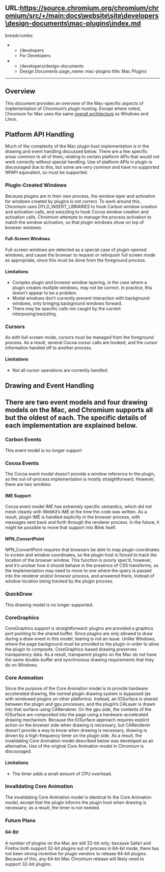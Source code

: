 URL:https://source.chromium.org/chromium/chromium/src/+/main:docs\website\site\developers\design-documents\mac-plugins\index.md
---
breadcrumbs:
- - /developers
  - For Developers
- - /developers/design-documents
  - Design Documents
page_name: mac-plugins
title: Mac Plugins
---

## Overview

This document provides an overview of the Mac-specific aspects of implementation
of Chromium’s plugin hosting. Except where noted, Chromium for Mac uses the same
[overall architecture](/developers/design-documents/plugin-architecture) as
Windows and Linux.

## Platform API Handling

Much of the complexity of the Mac plugin host implementation is in the drawing
and event handling discussed below. There are a few specific areas common to all
of them, relating to certain platform APIs that would not work correctly without
special handling. Use of platform APIs in plugin is discouraged due to this, but
some are very common and have no supported NPAPI equivalent, so must be
supported.

### Plugin-Created Windows

Because plugins are in their own process, the window layer and activation for
windows created by plugins is not correct. To work around this, Chromium uses
DYLD_INSERT_LIBRARIES to hook Carbon window creation and activation calls, and
swizzling to hook Cocoa window creation and activation calls. Chromium attempts
to manage the process activation to match the window activation, so that plugin
windows show on top of browser windows.

#### Full-Screen Windows

Full-screen windows are detected as a special case of plugin-opened windows, and
cause the browser to request or relinquish full screen mode as appropriate,
since this must be done from the foreground process.

#### Limitations

*   Complex plugin and browser window layering, in the case where a
            plugin creates multiple windows, may not be correct. In practice,
            this doesn’t appear to be a problem.
*   Modal windows don’t currently prevent interaction with background
            windows, only bringing background windows forward.
*   There may be specific calls not caught by the current
            interposing/swizzling.

### Cursors

As with full-screen mode, cursors must be managed from the foreground process.
As a result, several Cocoa cursor calls are hooked, and the cursor information
handed off to another process.

#### Limitations

*   Not all cursor operations are currently handled.

## Drawing and Event Handling

## There are two event models and four drawing models on the Mac, and Chromium supports all but the oldest of each. The specific details of each implementation are explained below.

### Carbon Events

This event model is no longer support

### Cocoa Events

The Cocoa event model doesn’t provide a window reference to the plugin, so the
out-of-process implementation is mostly straightforward. However, there are two
wrinkles:

#### IME Support

Cocoa event model IME has extremely specific semantics, which did not mesh
cleanly with WebKit’s IME at the time the code was written. As a result, plugin
IME is handled explicitly in the browser process, with messages sent back and
forth through the renderer process. In the future, it might be possible to move
that support into Blink itself.

#### NPN_ConvertPoint

NPN_ConvertPoint requires that browsers be able to map plugin coordinates to
screen and window coordinates, so the plugin host is forced to track the
location of the browser window. This function is poorly spec’d, however, and
it’s unclear how it should behave in the presence of CSS transforms, so the
implementation may need to move to one where the query is passed into the
renderer and/or browser process, and answered there, instead of window location
being tracked by the plugin process.

### QuickDraw

This drawing model is no longer supported.

### CoreGraphics

CoreGraphics support is straightforward: plugins are provided a graphics port
pointing to the shared buffer. Since plugins are only allowed to draw during a
draw event in this model, tearing is not an issue.
Unlike Windows, where the page background must be provided to the plugin in
order to allow the plugin to composite, CoreGraphics-based drawing preserves
transparency data. As a result, transparent plugins on the Mac do not have the
same double-buffer and synchronous drawing requirements that they do on Windows.

### Core Animation

Since the purpose of the Core Animation model is to provide hardware accelerated
drawing, the normal plugin drawing system is bypassed (as with windowed plugins
on other platforms). Instead, an IOSurface is shared between the plugin and gpu
processes, and the plugin’s CALayer is drawn into that surface using CARenderer.
On the gpu side, the contents of the IOSurface are composited into the page
using a hardware-accelerated drawing mechanism.
Because the IOSurface approach requires explicit action on the browser side when
drawing is necessary, but CARenderer doesn’t provide a way to know when drawing
is necessary, drawing is driven by a high-frequency timer on the plugin side. As
a result, the invalidating Core Animation model described below was developed as
an alternative. Use of the original Core Animation model in Chromium is
discouraged.

#### Limitations

*   The timer adds a small amount of CPU overhead.

### Invalidating Core Animation

The invalidating Core Animation model is identical to the Core Animation model,
except that the plugin informs the plugin host when drawing is necessary; as a
result, the timer is not needed.

### Future Plans

#### 64-Bit

A number of plugins on the Mac are still 32-bit only; because Safari and Firefox
both support 32-bit plugins out of process in 64-bit mode, there has not been
strong incentive for plugin vendors to release 64-bit plugins. Because of this,
any 64-bit Mac Chromium release will likely need to support 32-bit plugins.
